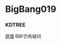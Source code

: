 # BigBang019
### KDTREE
[原理](https://www.cnblogs.com/aTianTianTianLan/articles/3902963.html?tdsourcetag=s_pctim_aiomsg)
BBF仍有疑问
